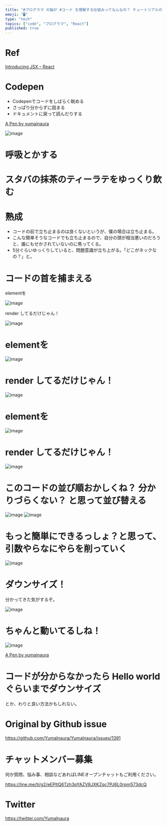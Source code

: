 ```yaml
---
title: "#プログラマ の脳が #コード を理解する仕組みってなんなの？ チュートリアルのコードをダウンサイズして理解したい。( #React Int"
emoji: "🖥"
type: "tech"
topics: ["code", "プログラマ", "React"]
published: true
---
```


# Ref

[Introducing JSX – React](https://reactjs.org/docs/introducing-jsx.html)

# Codepen

- Codepenでコードをしばらく眺める
- さっぱり分からずに固まる
- ドキュメントに戻って読んだりする

[A Pen by yumainaura](https://codepen.io/pen?&editable=true&editors=0010)

![image](https://user-images.githubusercontent.com/13635059/56621517-bff9e200-6667-11e9-8435-7f39cba1fb32.png)

# 呼吸とかする

# スタバの抹茶のティーラテをゆっくり飲む

# 熟成

- コードの前で立ち止まるのは良くないというが、僕の場合は立ち止まる。
- こんな簡単そうなコードでも立ち止まるので、自分の頭が相当悪いのだろうと、誰にもせかされていないのに焦ってくる。
- 5分ぐらいゆっくりしていると、問題意識が立ち上がる。「どこがネックなの？」と。

# コードの首を捕まえる

elementを

![image](https://user-images.githubusercontent.com/13635059/56621590-00f1f680-6668-11e9-9d30-7b2b77f25efd.png)

render してるだけじゃん！

![image](https://user-images.githubusercontent.com/13635059/56621591-02232380-6668-11e9-97f1-68d3b773f549.png)

# elementを

![image](https://user-images.githubusercontent.com/13635059/56621590-00f1f680-6668-11e9-9d30-7b2b77f25efd.png)

# render してるだけじゃん！

![image](https://user-images.githubusercontent.com/13635059/56621591-02232380-6668-11e9-97f1-68d3b773f549.png)

# elementを

![image](https://user-images.githubusercontent.com/13635059/56621590-00f1f680-6668-11e9-9d30-7b2b77f25efd.png)

# render してるだけじゃん！

![image](https://user-images.githubusercontent.com/13635059/56621591-02232380-6668-11e9-97f1-68d3b773f549.png)

# このコードの並び順おかしくね？ 分かりづらくない？ と思って並び替える

![image](https://user-images.githubusercontent.com/13635059/56621692-647c2400-6668-11e9-9ce6-6652bbd67b46.png)
![image](https://user-images.githubusercontent.com/13635059/56621693-65ad5100-6668-11e9-8ced-ef4035b7c684.png)

# もっと簡単にできるっしょ？と思って、引数やらなにやらを削っていく

![image](https://user-images.githubusercontent.com/13635059/56621713-7f4e9880-6668-11e9-9b7e-66808d17e156.png)

# ダウンサイズ！

分かってきた気がするぞ。

![image](https://user-images.githubusercontent.com/13635059/56621888-2cc1ac00-6669-11e9-8e16-422ae7ae9dbd.png)

# ちゃんと動いてるしね！

![image](https://user-images.githubusercontent.com/13635059/56621902-32b78d00-6669-11e9-9ff5-b54becaff8d7.png)

[A Pen by yumainaura](https://codepen.io/yumainaura/pen/PgyPvp?&editable=true&editors=0010)
# コードが分からなかったら Hello world ぐらいまでダウンサイズ

とか、わりと良い方法かもしれない。


# Original by Github issue

https://github.com/YumaInaura/YumaInaura/issues/1391








<!-- Update From Qiita API -->

# チャットメンバー募集


何か質問、悩み事、相談などあればLINEオープンチャットもご利用ください。

https://line.me/ti/g2/eEPltQ6Tzh3pYAZV8JXKZqc7PJ6L0rpm573dcQ





# Twitter


https://twitter.com/YumaInaura


<!-- Update From Qiita API -->


